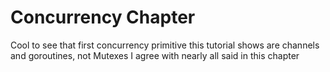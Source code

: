 # Concurrency Chapter

Cool to see that first concurrency primitive this tutorial shows are channels and goroutines, not Mutexes
I agree with nearly all said in this chapter
